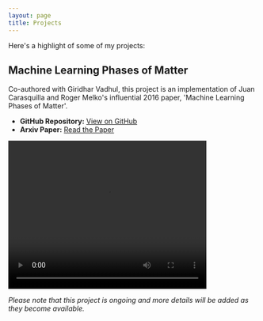 ```yaml
---
layout: page
title: Projects
---
```


Here's a highlight of some of my projects:

## Machine Learning Phases of Matter
Co-authored with Giridhar Vadhul, this project is an implementation of Juan Carasquilla and Roger Melko's influential 2016 paper, 'Machine Learning Phases of Matter'.

- **GitHub Repository:** [View on GitHub](https://github.com/santacruzAI/MLPhasesOfMatter)
- **Arxiv Paper:** [Read the Paper](https://arxiv.org/pdf/1605.01735.pdf) 

<video width="400" height="300" controls>
  <source src="ising-simulation.mp4" type="video/mp4">
  Your browser doesn't support the video tag.
</video>


*Please note that this project is ongoing and more details will be added as they become available.*
